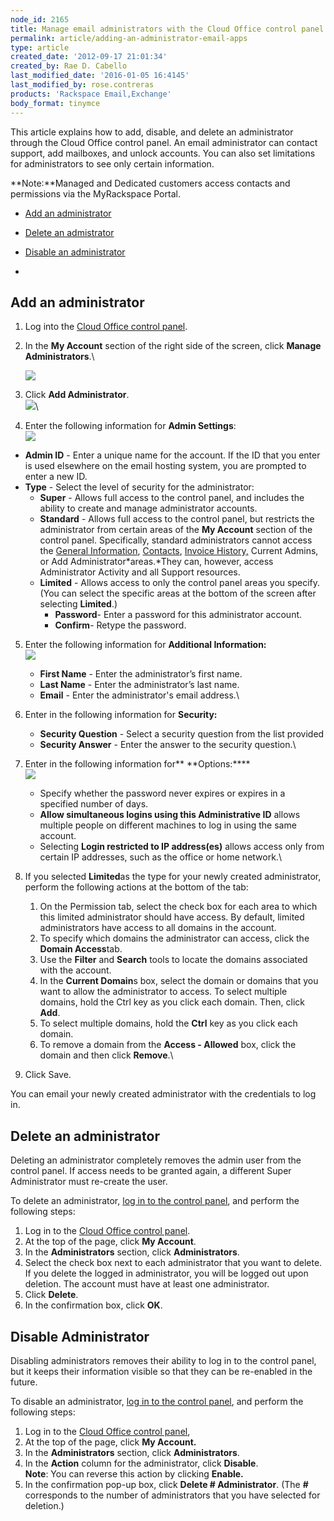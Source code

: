 ```yaml
---
node_id: 2165
title: Manage email administrators with the Cloud Office control panel
permalink: article/adding-an-administrator-email-apps
type: article
created_date: '2012-09-17 21:01:34'
created_by: Rae D. Cabello
last_modified_date: '2016-01-05 16:4145'
last_modified_by: rose.contreras
products: 'Rackspace Email,Exchange'
body_format: tinymce
---
```


This article explains how to add, disable, and delete an administrator
through the Cloud Office control panel. An email administrator can
contact support, add mailboxes, and unlock accounts. You can also set
limitations for administrators to see only certain information.

**Note:**Managed and Dedicated customers access contacts and permissions
via the MyRackspace Portal.

-   [Add an administrator](#add)
-   [Delete an admistrator](#delete)
-   [Disable an administrator](#disable)

 
-

Add an administrator
--------------------

1.  Log into the [Cloud Office control
    panel](https://cp.rackspace.com/ "Email & Apps Control Panel").
2.  In the **My Account** section of the right side of the screen, click
    **Manage Administrators**.\

    ![](/knowledge_center/sites/default/files/field/image/Manage%20email%20administrators%20with%20the%20Cloud%20Office%20control%20panel.jpg)
3.  Click **Add Administrator**.\
     ![](/knowledge_center/sites/default/files/field/image/2_5.png)\
      
4.  Enter the following information for **Admin Settings**:\
     ![](/knowledge_center/sites/default/files/field/image/3_5.png)

-   **Admin ID** - Enter a unique name for the account. If the ID that
    you enter is used elsewhere on the email hosting system, you are
    prompted to enter a new ID.
-   **Type** - Select the level of security for the administrator:
    -   **Super** - Allows full access to the control panel, and
        includes the ability to create and manage administrator
        accounts.
    -   **Standard** - Allows full access to the control panel, but
        restricts the administrator from certain areas of the **My
        Account** section of the control panel. Specifically, standard
        administrators cannot access the [General
        Information](/knowledge_center/article/general-information-cloud-office-control-panel), [Contacts](http://www.rackspace.com/knowledge_center/article/manage-company-contacts-in-the-cloud-office-control-panel "Company Contacts"),
        [Invoice
        History,](http://www.rackspace.com/knowledge_center/article/view-invoice-history-cloud-office-control-panel "Invoice History")
        Current Admins, or Add Administrator*areas.*They can, however,
        access Administrator Activity and all Support resources.
    -   **Limited** - Allows access to only the control panel areas you
        specify. (You can select the specific areas at the bottom of the
        screen after selecting **Limited**.)
        -   **Password**- Enter a password for this administrator
            account.
        -   **Confirm**- Retype the password.

5.  Enter the following information for **Additional Information:\
     **![](/knowledge_center/sites/default/files/field/image/5_4.png)****
    -   **First Name** - Enter the administrator&rsquo;s first name.
    -   **Last Name** - Enter the administrator&rsquo;s last name.
    -   **Email** - Enter the administrator's email address.\
          

6.  Enter in the following information for **Security:**
    -   **Security Question** - Select a security question from the list
        provided
    -   **Security Answer** - Enter the answer to the security
        question.\
          

7.  Enter in the following information for** **Options:****\
     ![](/knowledge_center/sites/default/files/field/image/7_0.png)
    -   Specify whether the password never expires or expires in a
        specified number of days.
    -   **Allow simultaneous logins using this Administrative ID**
        allows multiple people on different machines to log in using the
        same account.
    -   Selecting **Login restricted to IP address(es)** allows access
        only from certain IP addresses, such as the office or home
        network.\
          

8.  If you selected **Limited**as the type for your newly created
    administrator, perform the following actions at the bottom of the
    tab:
    1.  On the Permission tab, select the check box for each area to
        which this limited administrator should have access. By default,
        limited administrators have access to all domains in the
        account. 
    2.  To specify which domains the administrator can access, click
        the **Domain Access**tab.
    3.  Use the **Filter** and **Search** tools to locate the domains
        associated with the account.
    4.  In the **Current Domain**s box, select the domain or domains
        that you want to allow the administrator to access. To select
        multiple domains, hold the Ctrl key as you click each domain.
        Then, click **Add**.
    5.  To select multiple domains, hold the **Ctrl** key as you click
        each domain.
    6.  To remove a domain from the **Access - Allowed** box, click the
        domain and then click **Remove**.\
          

9.  Click Save.

You can email your newly created administrator with the credentials to
log in.

 

Delete an administrator
-----------------------

Deleting an administrator completely removes the admin user from the
control panel.  If access needs to be granted again, a different Super
Administrator must re-create the user.

To delete an administrator, [log in to the control
panel](https://cp.rackspace.com/), and perform the following steps:

1.  Log in to the [Cloud Office control
    panel](https://cp.rackspace.com/).
2.  At the top of the page, click **My Account**.
3.  In the **Administrators** section, click **Administrators**.
4.  Select the check box next to each administrator that you want to
    delete. If you delete the logged in administrator, you will be
    logged out upon deletion. The account must have at least one
    administrator.
5.  Click **Delete**.
6.  In the confirmation box, click **OK**.

Disable Administrator
---------------------

Disabling administrators removes their ability to log in to the control
panel, but it keeps their information visible so that they can be
re-enabled in the future.

To disable an administrator, [log in to the control
panel](https://cp.rackspace.com/), and perform the following steps:

1.  Log in to the [Cloud Office control
    panel](https://cp.rackspace.com/),
2.  At the top of the page, click **My Account.**
3.  In the **Administrators** section, click **Administrators**.
4.  In the **Action** column for the administrator, click **Disable**. \
     **Note**: You can reverse this action by clicking **Enable.**
5.  In the confirmation pop-up box, click **Delete \# Administrator**.
    (The **\#** corresponds to the number of administrators that you
    have selected for deletion.)

 


